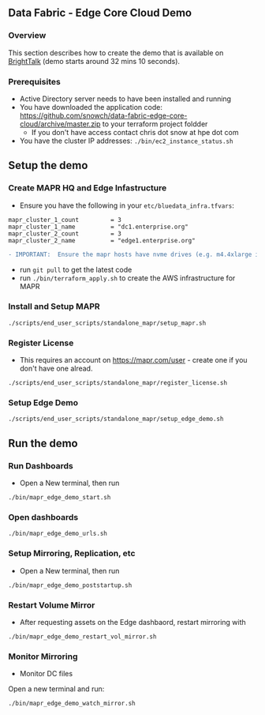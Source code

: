 ## Data Fabric - Edge Core Cloud Demo

### Overview

This section describes how to create the demo that is available on [BrightTalk](https://www.brighttalk.com/webcast/12641/445912/stretching-hpe-ezmeral-data-fabric-from-edge-to-cloud) (demo starts around 32 mins 10 seconds).


### Prerequisites

- Active Directory server needs to have been installed and running
- You have downloaded the application code: https://github.com/snowch/data-fabric-edge-core-cloud/archive/master.zip to your terraform project foldder
   - If you don't have access contact chris dot snow at hpe dot com
- You have the cluster IP addresses: `./bin/ec2_instance_status.sh`

## Setup the demo

### Create MAPR HQ and Edge Infastructure

- Ensure you have the following in your `etc/bluedata_infra.tfvars`:

```
mapr_cluster_1_count         = 3
mapr_cluster_1_name          = "dc1.enterprise.org"
mapr_cluster_2_count         = 3
mapr_cluster_2_name          = "edge1.enterprise.org"
```

```diff
- IMPORTANT:  Ensure the mapr hosts have nvme drives (e.g. m4.4xlarge in Ireland region doesn't, but m5.4xlarge does)
```



 - run `git pull` to get the latest code
 - run `./bin/terraform_apply.sh` to create the AWS infrastructure for MAPR

### Install and Setup MAPR

```
./scripts/end_user_scripts/standalone_mapr/setup_mapr.sh
```

### Register License

- This requires an account on https://mapr.com/user - create one if you don't have one alread.
```
./scripts/end_user_scripts/standalone_mapr/register_license.sh
```

### Setup Edge Demo

```
./scripts/end_user_scripts/standalone_mapr/setup_edge_demo.sh
```

## Run the demo

### Run Dashboards


- Open a New terminal, then run

```
./bin/mapr_edge_demo_start.sh
```

### Open dashboards

```
./bin/mapr_edge_demo_urls.sh
```

### Setup Mirroring, Replication, etc

- Open a New terminal, then run

```
./bin/mapr_edge_demo_poststartup.sh
```

### Restart Volume Mirror

- After requesting assets on the Edge dashbaord, restart mirroring with

```
./bin/mapr_edge_demo_restart_vol_mirror.sh
```

### Monitor Mirroring

- Monitor DC files

Open a new terminal and run:

```
./bin/mapr_edge_demo_watch_mirror.sh
```

